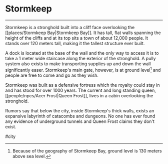 # Stormkeep
---

Stormkeep is a stronghold built into a cliff face overlooking the [[places/Stormkeep Bay|Stormkeep Bay]]. It has tall, flat walls spanning the height of the cliffs and at its top sits a town of about 12,000 people. It stands over 120 meters tall, making it the tallest structure ever built.

A dock is located at the base of the wall and the only way to access it is to take a 1 meter wide staircase along the exterior of the stronghold. A pully system also exists to make transporting supplies up and down the wall significantly easer. Stormkeep's main gate, however, is at ground level[^1] and people are free to come and go as they wish.

Stormkeep was built as a defensive fortress which the royalty could stay in and has stood for over 1000 years. The current and long standing queen, [[people/npcs/Acer Frost|Queen Frost]], lives in a cabin overlooking the stronghold.

Rumors say that below the city, inside Stormkeep's thick walls, exists an expansive labyrinth of catacombs and dungeons. No one has ever found any evidence of underground tunnels and Queen Frost claims they don't exist.

[^1]: Because of the geography of Stormkeep Bay, ground level is 130 meters above sea level.

#city